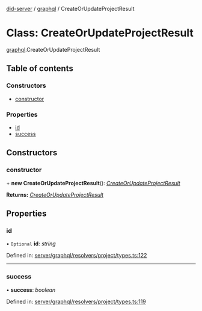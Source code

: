 [did-server](../README.md) / [graphql](../modules/graphql.md) / CreateOrUpdateProjectResult

# Class: CreateOrUpdateProjectResult

[graphql](../modules/graphql.md).CreateOrUpdateProjectResult

## Table of contents

### Constructors

- [constructor](graphql.createorupdateprojectresult.md#constructor)

### Properties

- [id](graphql.createorupdateprojectresult.md#id)
- [success](graphql.createorupdateprojectresult.md#success)

## Constructors

### constructor

\+ **new CreateOrUpdateProjectResult**(): [*CreateOrUpdateProjectResult*](graphql.createorupdateprojectresult.md)

**Returns:** [*CreateOrUpdateProjectResult*](graphql.createorupdateprojectresult.md)

## Properties

### id

• `Optional` **id**: *string*

Defined in: [server/graphql/resolvers/project/types.ts:122](https://github.com/Puzzlepart/did/blob/dev/server/graphql/resolvers/project/types.ts#L122)

___

### success

• **success**: *boolean*

Defined in: [server/graphql/resolvers/project/types.ts:119](https://github.com/Puzzlepart/did/blob/dev/server/graphql/resolvers/project/types.ts#L119)
